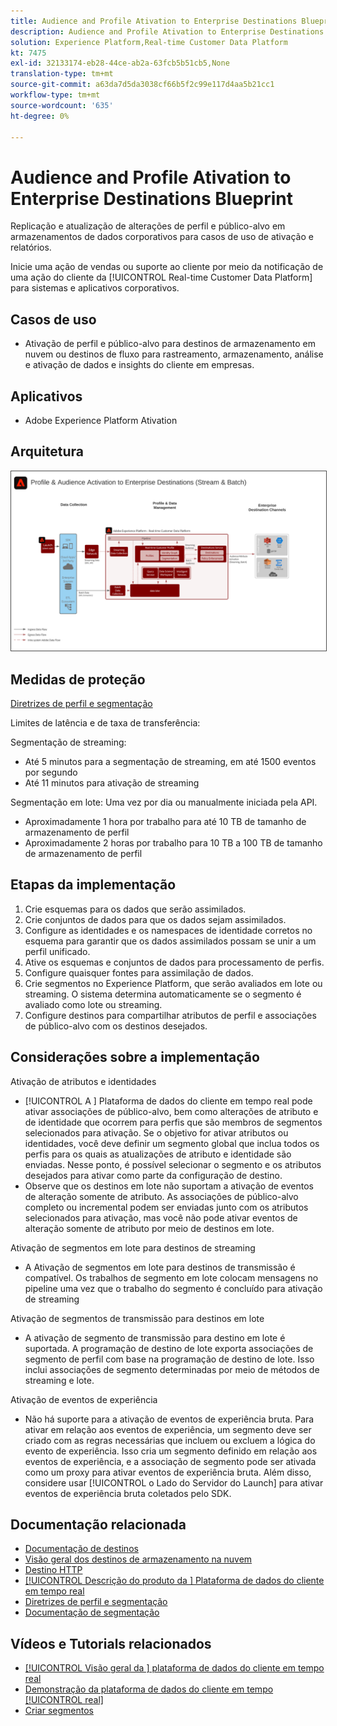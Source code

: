 ```yaml
---
title: Audience and Profile Ativation to Enterprise Destinations Blueprint
description: Audience and Profile Ativation to Enterprise Destinations
solution: Experience Platform,Real-time Customer Data Platform
kt: 7475
exl-id: 32133174-eb28-44ce-ab2a-63fcb5b51cb5,None
translation-type: tm+mt
source-git-commit: a63da7d5da3038cf66b5f2c99e117d4aa5b21cc1
workflow-type: tm+mt
source-wordcount: '635'
ht-degree: 0%

---
```


# Audience and Profile Ativation to Enterprise Destinations Blueprint

Replicação e atualização de alterações de perfil e público-alvo em armazenamentos de dados corporativos para casos de uso de ativação e relatórios. <!-- This sentence is difficult to mentally process because there's no verb. Describe what the customer can do with this feature. The first paragraph on a page should not be an abstract description.-->

Inicie uma ação de vendas ou suporte ao cliente por meio da notificação de uma ação do cliente da [!UICONTROL Real-time Customer Data Platform] para sistemas e aplicativos corporativos. <!-- What kinds of sales or support actions? You might add a "For example...." The content in these blueprints should be more simple and friendly.-->

## Casos de uso

* Ativação de perfil e público-alvo para destinos de armazenamento em nuvem ou destinos de fluxo para rastreamento, armazenamento, análise e ativação de dados e insights do cliente em empresas.

## Aplicativos

* Adobe Experience Platform Ativation

## Arquitetura

<img src="assets/enterprise_destination.svg" alt="Arquitetura de referência para o cenário de Ativação Empresarial" style="border:1px solid #4a4a4a" />

## Medidas de proteção

[Diretrizes de perfil e segmentação](https://experienceleague.adobe.com/docs/experience-platform/profile/guardrails.html?lang=en)

Limites de latência e de taxa de transferência:

Segmentação de streaming:

* Até 5 minutos para a segmentação de streaming, em até 1500 eventos por segundo
* Até 11 minutos para ativação de streaming

Segmentação em lote:
Uma vez por dia ou manualmente iniciada pela API.

* Aproximadamente 1 hora por trabalho para até 10 TB de tamanho de armazenamento de perfil
* Aproximadamente 2 horas por trabalho para 10 TB a 100 TB de tamanho de armazenamento de perfil

## Etapas da implementação

1. Crie esquemas para os dados que serão assimilados. <!-- Cross-references to these topics would be helpful -->
1. Crie conjuntos de dados para que os dados sejam assimilados.
1. Configure as identidades e os namespaces de identidade corretos no esquema para garantir que os dados assimilados possam se unir a um perfil unificado.
1. Ative os esquemas e conjuntos de dados para processamento de perfis.
1. Configure quaisquer fontes para assimilação de dados.
1. Crie segmentos no Experience Platform, que serão avaliados em lote ou streaming. O sistema determina automaticamente se o segmento é avaliado como lote ou streaming.
1. Configure destinos para compartilhar atributos de perfil e associações de público-alvo com os destinos desejados.

## Considerações sobre a implementação

Ativação de atributos e identidades

* [!UICONTROL A ] Plataforma de dados do cliente em tempo real pode ativar associações de público-alvo, bem como alterações de atributo e de identidade que ocorrem para perfis que são membros de segmentos selecionados para ativação. Se o objetivo for ativar atributos ou identidades, você deve definir um segmento global que inclua todos os perfis para os quais as atualizações de atributo e identidade são enviadas. Nesse ponto, é possível selecionar o segmento e os atributos desejados para ativar como parte da configuração de destino.
* Observe que os destinos em lote não suportam a ativação de eventos de alteração somente de atributo. As associações de público-alvo completo ou incremental podem ser enviadas junto com os atributos selecionados para ativação, mas você não pode ativar eventos de alteração somente de atributo por meio de destinos em lote.

Ativação de segmentos em lote para destinos de streaming

* A Ativação de segmentos em lote para destinos de transmissão é compatível. Os trabalhos de segmento em lote colocam mensagens no pipeline uma vez que o trabalho do segmento é concluído para ativação de streaming

Ativação de segmentos de transmissão para destinos em lote

* A ativação de segmento de transmissão para destino em lote é suportada. A programação de destino de lote exporta associações de segmento de perfil com base na programação de destino de lote. Isso inclui associações de segmento determinadas por meio de métodos de streaming e lote.

Ativação de eventos de experiência

* Não há suporte para a ativação de eventos de experiência bruta. Para ativar em relação aos eventos de experiência, um segmento deve ser criado com as regras necessárias que incluem ou excluem a lógica do evento de experiência. Isso cria um segmento definido em relação aos eventos de experiência, e a associação de segmento pode ser ativada como um proxy para ativar eventos de experiência bruta. Além disso, considere usar [!UICONTROL o Lado do Servidor do Launch] para ativar eventos de experiência bruta coletados pelo SDK.

## Documentação relacionada

* [Documentação de destinos](https://experienceleague.adobe.com/docs/experience-platform/destinations/catalog/overview.html)
* [Visão geral dos destinos de armazenamento na nuvem](https://experienceleague.adobe.com/docs/experience-platform/destinations/catalog/cloud-storage/overview.html?lang=en#catalog)
* [Destino HTTP](https://experienceleague.adobe.com/docs/experience-platform/destinations/catalog/http-destination.html?lang=en#overview)
* [[!UICONTROL Descrição do produto da ] Plataforma de dados do cliente em tempo real](https://helpx.adobe.com/legal/product-descriptions/real-time-customer-data-platform.html)
* [Diretrizes de perfil e segmentação](https://experienceleague.adobe.com/docs/experience-platform/profile/guardrails.html?lang=en)
* [Documentação de segmentação](https://experienceleague.adobe.com/docs/experience-platform/segmentation/api/streaming-segmentation.html)

## Vídeos e Tutorials relacionados

* [[!UICONTROL Visão geral da ] plataforma de dados do cliente em tempo real](https://experienceleague.adobe.com/docs/platform-learn/tutorials/application-services/rtcdp/understanding-the-real-time-customer-data-platform.html)
* [Demonstração da plataforma de dados do cliente em tempo  [!UICONTROL real]](https://experienceleague.adobe.com/docs/platform-learn/tutorials/application-services/rtcdp/demo.html)
* [Criar segmentos](https://experienceleague.adobe.com/docs/platform-learn/tutorials/segments/create-segments.html)

